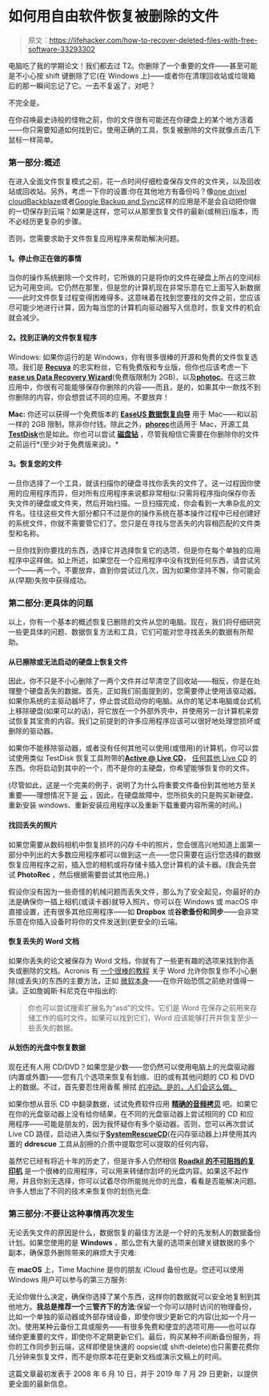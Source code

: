 # 如何用自由软件恢复被删除的文件

> 原文：<https://lifehacker.com/how-to-recover-deleted-files-with-free-software-33293302>

电脑吃了我的学期论文！我们都去过 T2。你删除了一个重要的文件——甚至可能是不小心按 shift 键删除了它(在 Windows 上)——或者你在清理回收站或垃圾箱后的那一瞬间忘记了它。一去不复返了，对吧？



不完全是。

在你召唤最史诗般的怪物之前，你的文件很有可能还在你硬盘上的某个地方活着——你只需要知道如何找到它。使用正确的工具，恢复被删除的文件就像点击几下鼠标一样简单。

### **第一部分:概述**

在进入全面文件恢复模式之前，花一点时间仔细检查保存文件的文件夹，以及回收站或回收站。另外，考虑一下你的设置:你在其他地方有备份吗？像[one drive](https://onedrive.live.com/about/en-us/)[I cloud](https://www.icloud.com/)[Backblaze](https://www.backblaze.com/)或者[Google Backup and Sync](https://www.google.com/intl/en-GB_ALL/drive/download/backup-and-sync/)这样的应用是不是会自动把你做的一切保存到云端？如果是这样，您可以从那里恢复文件的最新(或稍旧)版本，而不必经历更复杂的步骤。

否则，您需要求助于文件恢复应用程序来帮助解决问题。

#### **1。停止你正在做的事情**

当你的操作系统删除一个文件时，它所做的只是将你的文件在硬盘上所占的空间标记为可用空间。它仍然在那里，但是您的计算机现在非常乐意在它上面写入新数据——此时文件恢复过程变得困难得多。这意味着在找到您要找的文件之前，您应该尽可能少地进行计算，因为每当您的计算机向驱动器写入信息时，恢复文件的机会就会减少。

#### **2。找到正确的文件恢复程序**

Windows: 如果你运行的是 Windows，你有很多很棒的开源和免费的文件恢复选项。我们是 [**Recuva**](https://www.ccleaner.com/recuva) 的忠实粉丝，它有免费版和专业版，但你也应该考虑一下[**ease us Data Recovery Wizard**](https://www.easeus.com/datarecoverywizard/free-data-recovery-software.htm)(免费版限制为 2GB)，以及[**photoc**](https://www.cgsecurity.org/wiki/PhotoRec)。在这三款应用中，你很有可能能够保存你删除的内容——而且，是的，如果其中一款找不到你删除的内容，你会想尝试不同的应用。不要放弃！

**Mac:** 你还可以获得一个免费版本的 [**EaseUS 数据恢复向导**](https://www.easeus.com/mac-data-recovery-software/drw-mac-free.htm) 用于 Mac——和以前一样的 2GB 限制，除非你付钱。除此之外，[**phorec**](https://www.cgsecurity.org/wiki/PhotoRec)也适用于 Mac，开源工具[**TestDisk**](https://www.cgsecurity.org/wiki/TestDisk)也是如此。你也可以尝试 [**磁盘钻**](https://www.cleverfiles.com/) ，尽管我相信它需要在你删除你的文件之前运行*(至少对于免费版来说)。*

#### **3。恢复您的文件**

一旦你选择了一个工具，就该扫描你的硬盘寻找你丢失的文件了。这一过程因你使用的应用程序而异，但对所有应用程序来说都非常相似:只需将程序指向保存你丢失文件的硬盘或文件夹，然后开始扫描。一旦扫描完成，你会看到一大串杂乱的文件名。往往这些文件大部分都只不过是你的操作系统在基本操作过程中已经创建好的系统文件，你就不需要管它们了。您只是在寻找与您丢失的内容相匹配的文件类型和名称。

一旦你找到你要找的东西，选择它并选择恢复它的选项，但是你在每个单独的应用程序中这样做。如上所述，如果您在一个应用程序中没有找到任何东西，请尝试另一个——再一个。不要放弃，直到你尝试过几次，因为如果你坚持不懈，你可能会从(早期)失败中获得成功。

### **第二部分:更具体的问题**

以上，你有一个基本的概述恢复已删除的文件从您的电脑。现在，我们将仔细研究一些更具体的问题、数据恢复方法和工具，它们可能对您寻找丢失的数据有所帮助。

#### **从已擦除或无法启动的硬盘上恢复文件**

因此，你不只是不小心删除了一两个文件并过早清空了回收站——相反，你是在处理整个硬盘丢失的数据。首先，正如我们前面提到的，您需要停止使用该驱动器。如果你系统的主驱动器坏了，停止尝试启动你的电脑。从你的笔记本电脑或台式机上移除硬盘(如果可以的话)，将它放在一个外部外壳中，并使用另一台计算机来尝试恢复其宝贵的内容。我们之前提到的许多应用程序应该可以很好地处理您损坏或删除的驱动器。

如果你不能移除驱动器，或者没有任何其他可以使用(或借用)的计算机，你可以尝试使用类似 TestDisk 恢复工具附带的[**Active @ Live CD**](http://www.livecd.com/)， [任何其他 Live CD](https://www.cgsecurity.org/wiki/TestDisk_Livecd) 的东西。你将启动到其中的一个，而不是你的主硬盘，你希望能够恢复你的文件。

(尽管如此，这是一个完美的例子，说明了为什么将重要文件备份到其他地方至关重要——理想情况下是 [云](https://lifehacker.com/how-do-you-back-up-your-data-in-the-cloud-1828396275) ，因此，在硬盘故障中，您所损失的只是购买新硬盘、重新安装 windows、重新安装应用程序以及重新下载重要内容所需的时间。)

#### **找回丢失的照片**

如果您需要从数码相机中恢复损坏的闪存卡中的照片，您会很高兴地知道上面第一部分中列出的大多数应用程序都可以做到这一点——您只需要在运行您选择的数据恢复应用程序之前，插入您的相机或将存储卡插入您计算机的读卡器。(我会先尝试 **PhotoRec** ，然后根据需要尝试其他应用。)

假设你没有因为一些奇怪的机械问题而丢失文件，那么为了安全起见，你最好的办法是确保你一插上相机(或读卡器)就导入照片。你可以在 Windows 或 macOS 中直接设置，还有很多其他应用程序——如 **Dropbox** 或**谷歌备份和同步**——会非常乐意在你插入设备时将你的文件发送到(更安全的)云端。

#### **恢复丢失的 Word 文档**

如果你丢失的论文被保存为 Word 文档，你就有了一些更有趣的选项来找到你丢失或删除的文档。Acronis 有 [一个很棒的教程](https://www.acronis.com/en-us/articles/recover-word-document/) 关于 Word 允许你恢复你不小心删除(或丢失)的东西的主要方法，正如 [微软本身](https://docs.microsoft.com/en-us/office/troubleshoot/word/recover-lost-document)——在你开始恐慌之前绝对值得一读。正如詹姆斯·科尼克在中指出的:

> 你也可以尝试搜索扩展名为“asd”的文件。它们是 Word 在保存之前用来存储工作的临时文件。如果可以找到它们，Word 应该能够打开并恢复至少一些丢失的数据。

#### **从划伤的光盘中恢复数据**

现在还有人用 CD/DVD？如果您是少数——您仍然可以使用电脑上的光盘驱动器(内置或外置)——您有几个选项来恢复有划痕、旧的或有其他问题的 CD 和 DVD 上的数据。不过，首先要忍住用香蕉 擦拭 [的冲动。是的，人们会这么做。](https://www.reddit.com/r/IsItBullshit/comments/2hn45l/is_it_bullshit_bananas_and_toothpaste_can_restore/)

如果你想从音乐 CD 中翻录数据，试试免费软件应用 [**精确的音频拷贝**](http://www.exactaudiocopy.org/) 吧。如果它在你的光盘驱动器上没有给你结果，在不同的光盘驱动器上尝试相同的 CD 和应用程序——可能是朋友的，因为我怀疑你有多个驱动器。否则，您可以再次尝试 Live CD 路径，启动进入类似于[**SystemRescueCD**](http://www.system-rescue-cd.org/)(在闪存驱动器上)并使用其内置的 **ddrescue** 工具从刮擦的介质中提取您可以提取的任何内容。

虽然它已经有将近十年的历史了，但是许多人仍然相信 [**Roadkil 的不可阻挡的复印机**](http://www.roadkil.net/program.php/P29/Unstoppable%20Copier) 是一个很棒的应用程序，可以用来转储你刮坏的光盘内容。如果这不起作用，并且你别无选择，你可以试着尽你所能抛光你的光盘，看看是否能解决问题。许多人想出了不同的技术来恢复你的划伤光盘:

### **第三部分:不要让这种事情再次发生**

无论丢失文件的原因是什么，数据恢复的最佳方法是一个好的先发制人的数据备份计划。如果您使用的是 **Windows** ，那么您有大量的选项来创建关键数据的多个副本，确保意外删除带来的麻烦大于灾难:

在 **macOS** 上，Time Machine 是你的朋友 iCloud 备份也是。您还可以使用 Windows 用户可以参与的第三方服务:

无论你做什么决定，确保你选择了某个东西，这样你的数据就可以安全地复制到其他地方。**我总是推荐一个三管齐下的方法**:保留一个你可以随时访问的物理备份，比如一个单独的驱动器或外部存储设备，即使你很少更新它的内容(比如一个月一次)。使用某种云备份工具或服务——有很多免费和便宜的选项可用——也可以存储你更重要的文件，即使你不定期更新它们。最后，购买某种不间断备份服务，将你的工作同步到云端，这样即使是快速的 oopsie(或 shift-delete)也只需要花费你几分钟来恢复文件，而不是你原本花在更新文档或演示文稿上的时间。

这篇文章最初发表于 2008 年 6 月 10 日，并于 2019 年 7 月 29 日更新，以提供更全面的最新信息。